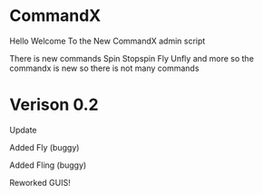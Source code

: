 # CommandX

Hello Welcome To the New CommandX admin script 

There is new commands Spin Stopspin Fly Unfly and more so the commandx is new so there is not many commands

# Verison 0.2

Update

Added Fly (buggy)

Added Fling (buggy)

Reworked GUIS!
